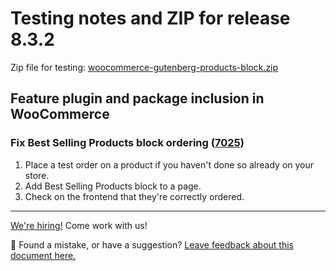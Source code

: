 # Testing notes and ZIP for release 8.3.2

Zip file for testing: [woocommerce-gutenberg-products-block.zip](https://github.com/woocommerce/woocommerce-blocks/files/9462162/woocommerce-gutenberg-products-block.zip)

## Feature plugin and package inclusion in WooCommerce

### Fix Best Selling Products block ordering ([7025](https://github.com/woocommerce/woocommerce-blocks/pull/7025))

1. Place a test order on a product if you haven't done so already on your store.
2. Add Best Selling Products block to a page.
3. Check on the frontend that they're correctly ordered.

<!-- FEEDBACK -->

---

[We're hiring!](https://woocommerce.com/careers/) Come work with us!

🐞 Found a mistake, or have a suggestion? [Leave feedback about this document here.](https://github.com/woocommerce/woocommerce-blocks/issues/new?assignees=&labels=type%3A+documentation&template=--doc-feedback.md&title=Feedback%20on%20./docs/internal-developers/testing/releases/810.md)

<!-- /FEEDBACK -->
